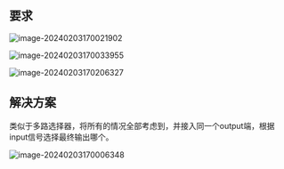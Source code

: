 ## 要求

![image-20240203170021902](C:\Users\Lenovo\AppData\Roaming\Typora\typora-user-images\image-20240203170021902.png)

![image-20240203170033955](C:\Users\Lenovo\AppData\Roaming\Typora\typora-user-images\image-20240203170033955.png)

![image-20240203170206327](C:\Users\Lenovo\AppData\Roaming\Typora\typora-user-images\image-20240203170206327.png)

## 解决方案

类似于多路选择器，将所有的情况全部考虑到，并接入同一个output端，根据input信号选择最终输出哪个。

![image-20240203170006348](C:\Users\Lenovo\AppData\Roaming\Typora\typora-user-images\image-20240203170006348.png)